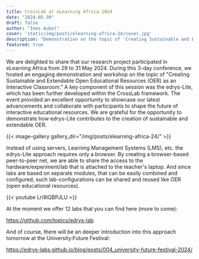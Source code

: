 ```yaml
---
title: CrossLab at eLearning Africa 2024
date: "2024-05-30"
draft: false
author: "Ines Aubel"
cover: 'static/img/posts/elearning-africa-24/cover.jpg'
description: "Demonstration on the topic of 'Creating Sustainable and Extendable Open Educational Resources (OER) as an Interactive Classroom' at eLearning Africa 2024."
featured: true
---
```


We are delighted to share that our research project participated in eLearning Africa from 29 to 31 May 2024. During this 3-day conference, we hosted an engaging demonstration and workshop on the topic of "Creating Sustainable and Extendable Open Educational Resources (OER) as an Interactive Classroom." A key component of this session was the edrys-Lite, which has been further developed within the CrossLab framework. The event provided an excellent opportunity to showcase our latest advancements and collaborate with participants to shape the future of interactive educational resources. We are grateful for the opportunity to demonstrate how edrys-Lite contributes to the creation of sustainable and extendable OER.

{{< image-gallery gallery_dir="/img/posts/elearning-africa-24/" >}}

Instead of using servers, Learning Management Systems (LMS), etc. the edrys-Lite approach requires only a browser. By creating a browser-based peer-to-peer net, we are able to share the access to the hardware/experiment/lab that is attached to the teacher's laptop. And since labs are based on separate modules, that can be easily combined and configured, such lab-configurations can be shared and reused like OER (open educational resources).

{{< youtube Lri9IQBPJLU >}}

At the moment we offer 12 labs that you can find here (more to come):

https://github.com/topics/edrys-lab

And of course, there will be an deeper introduction into this approach tomorrow at the University:Future Festival:

https://edrys-labs.github.io/blog/posts/004_university-future-festival-2024/